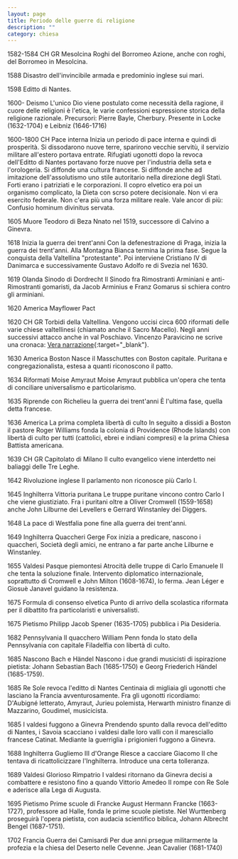 ```yaml
---
layout: page
title: Periodo delle guerre di religione
description: ""
category: chiesa
---
```


1582-1584 CH GR Mesolcina Roghi del Borromeo Azione, anche con roghi, del Borromeo in Mesolcina.

1588 Disastro dell'invincibile armada e predominio inglese sui mari.

1598 Editto di Nantes.

1600- Deismo L'unico Dio viene postulato come necessità della ragione, il
cuore delle religioni è l'etica, le varie confessioni espressione storica della
religione razionale. Precursori: Pierre Bayle, Cherbury. Presente in Locke
(1632-1704) e Leibniz (1646-1716)

1600-1800 CH Pace interna Inizia un periodo di pace interna e quindi di
prosperità. Si dissodarono nuove terre, sparirono vecchie servitù, il servizio
militare all'estero portava entrate. Rifugiati ugonotti dopo la revoca
dell'Editto di Nantes portavano forze nuove per l'industria della seta e
l'orologeria. Si diffonde una cultura francese. Si diffonde anche ad imitazione
dell'assolutismo uno stile autoritario nella direzione degli Stati. Forti erano
i patriziati e le corporazioni. Il copro elvetico era poi un organismo
complicato, la Dieta con scrso potere decisionale. Non vi era esercito
federale. Non c'era più una forza militare reale. Vale ancor di più: Confusio
hominum divinitus servata.

1605 Muore Teodoro di Beza Nnato nel 1519, successore di Calvino a Ginevra.

1618 Inizia la guerra dei trent'anni Con la defenestrazione di Praga, inizia
la guerra dei trent'anni. Alla Montagna Bianca termina la prima fase. Segue la
conquista della Valtellina "protestante". Poi interviene Cristiano IV di
Danimarca e successivamente Gustavo Adolfo re di Svezia nel 1630.

1619 Olanda Sinodo di Dordrecht Il Sinodo fra Rimostranti Arminiani e
anti-Rimostranti gomaristi, da Jacob Arminius e Franz Gomarus si schiera contro gli arminiani.

1620 America Mayflower Pact

1620 CH GR Torbidi della Valtellina. Vengono uccisi circa 600 riformati delle varie chiese valtellinesi (chiamato anche il Sacro Macello). Negli anni
successivi attacco anche in val Poschiavo. Vincenzo Paravicino ne scrive una cronaca: [Vera narrazione](http://sondrioevangelica.org/node/26){:target="_blank"}.

1630 America Boston Nasce il Masschuttes con Boston capitale. Puritana e
congregazionalista, estesa a quanti riconoscono il patto.

1634 Riformati Moise Amyraut Moise Amyraut pubblica un'opera che tenta di conciliare universalismo e particolarismo.

1635 Riprende con Richelieu la guerra dei trent'anni È l'ultima fase, quella detta francese.

1636 America La prima completa libertà di culto In seguito a dissidi a Boston
il pastore Roger Williams fonda la colonia di Providence (Rhode Islands) con
libertà di culto per tutti (cattolici, ebrei e indiani compresi) e la prima
Chiesa Battista americana.

1639 CH GR Capitolato di Milano Il culto evangelico viene interdetto nei baliaggi delle Tre Leghe.

1642 Rivoluzione inglese Il parlamento non riconosce più Carlo I.

1645 Inghilterra Vittoria puritana Le truppe puritane vincono contro Carlo I
che viene giustiziato. Fra i puritani oltre a Oliver Cromwell (1559-1658) anche
John Lilburne dei Levellers e Gerrard Winstanley dei Diggers.

1648 La pace di Westfalia pone fine alla guerra dei trent'anni.

1649 Inghilterra Quaccheri Gerge Fox inizia a predicare, nascono i
quaccheri, Società degli amici, ne entrano a far parte anche Lilburne e
Winstanley.

1655 Valdesi Pasque piemontesi Atrocità delle truppe di Carlo Emanuele II che
tenta la soluzione finale. Intervento diplomatico internazionale, soprattutto
di Cromwell e John Milton (1608-1674), lo ferma. Jean Léger e Giosuè Janavel
guidano la resistenza.

1675 Formula di consenso elvetica Punto di arrivo della scolastica riformata per il dibattito fra particolaristi e universalisti.

1675 Pietismo Philipp Jacob Spener (1635-1705) pubblica i Pia Desideria.

1682 Pennsylvania Il quacchero William Penn fonda lo stato della Pennsylvania
con capitale Filadelfia con libertà di culto.

1685 Nascono Bach e Händel Nascono i due grandi musicisti di ispirazione pietista:
Johann Sebastian Bach (1685-1750) e Georg Friederich Händel (1685-1759).

1685 Re Sole revoca l'editto di Nantes Centinaia di migliaia gli ugonotti che
lasciano la Francia avventurosamente. Fra gli ugonotti ricordiamo: D'Aubigné
letterato, Amyraut, Jurieu polemista, Herwarth ministro finanze di Mazzarino,
Goudimel, musicicista.

1685 I valdesi fuggono a Ginevra Prendendo spunto dalla revoca dell'editto di
Nantes, i Savoia scacciano i valdesi dalle loro valli con il maresciallo
francese Catinat. Mediante la guerriglia i prigionieri fuggono a Ginevra.

1688 Inghilterra Gugliemo III d'Orange Riesce a cacciare Giacomo II che
tentava di ricattolicizzare l'Inghilterra. Introduce una certa tolleranza.

1689 Valdesi Glorioso Rimpatrio I valdesi ritornano da Ginevra decisi a
combattere e resistono fino a quando Vittorio Amedeo II rompe con Re Sole e
aderisce alla Lega di Augusta.

1695 Pietismo Prime scuole di Francke August Hermann Francke (1663-1727), professore ad Halle, fonda le prime scuole pietiste. Nel Wurttenberg proseguirà l'opera pietista, con audacia
scientifico biblica, Johann Albrecht Bengel (1687-1751).

1702 Francia Guerra dei Camisardi Per due anni prsegue militarmente la
profezia e la chiesa del Deserto nelle Cevenne. Jean Cavalier (1681-1740)
